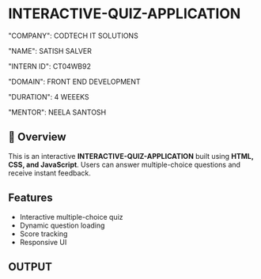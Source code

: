 # INTERACTIVE-QUIZ-APPLICATION

"COMPANY": CODTECH IT SOLUTIONS

"NAME": SATISH SALVER

"INTERN ID": CT04WB92

"DOMAIN": FRONT END DEVELOPMENT

"DURATION": 4 WEEEKS

"MENTOR": NEELA SANTOSH

## 📖 Overview
This is an interactive **INTERACTIVE-QUIZ-APPLICATION** built using **HTML, CSS, and JavaScript**. Users can answer multiple-choice questions and receive instant feedback.

## Features
- Interactive multiple-choice quiz
- Dynamic question loading
- Score tracking
- Responsive UI

## OUTPUT

